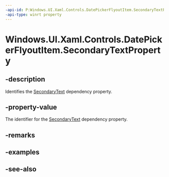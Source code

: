 ```yaml
---
-api-id: P:Windows.UI.Xaml.Controls.DatePickerFlyoutItem.SecondaryTextProperty
-api-type: winrt property
---
```


<!-- Property syntax
public Windows.UI.Xaml.DependencyProperty SecondaryTextProperty { get; }
-->

# Windows.UI.Xaml.Controls.DatePickerFlyoutItem.SecondaryTextProperty

## -description
Identifies the [SecondaryText](datepickerflyoutitem_secondarytext.md) dependency property.



## -property-value
The identifier for the [SecondaryText](datepickerflyoutitem_secondarytext.md) dependency property.

## -remarks

## -examples

## -see-also

